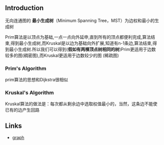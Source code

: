 ## Introduction



无向连通图的 **最小生成树**（Minimum Spanning Tree，MST）为边权和最小的生成树



Prim算法是以顶点为基础,一点一点向外延申,直到所有的顶点都便利完成,算法结束,得到最小生成树,而Kruskal是以边为基础向外扩展,知道有n-1条边,算法结束,得到最小生成树.所以我们可以得到(**假如有两棵顶点树相同的树**)Prim更适用于边数较多的图(稠密图),而Kruskal更适用于边数较少的图 (稀疏图)





### Prim's Algorithm

prim算法的思想和Dijkstra很相似

### Kruskal's Algorithm

Kruskal算法的做法是：每次都从剩余边中选取权值最小的，当然，这条边不能使已有的边产生回路





## Links

- [graph](/docs/CS/Algorithms/graph/graph.md)